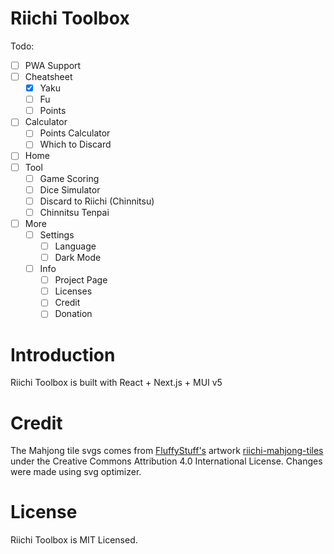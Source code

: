 # Riichi Toolbox

Todo:

- [ ] PWA Support
- [ ] Cheatsheet
  - [x] Yaku
  - [ ] Fu
  - [ ] Points
- [ ] Calculator
  - [ ] Points Calculator
  - [ ] Which to Discard
- [ ] Home
- [ ] Tool
  - [ ] Game Scoring
  - [ ] Dice Simulator
  - [ ] Discard to Riichi (Chinnitsu)
  - [ ] Chinnitsu Tenpai
- [ ] More
  - [ ] Settings
    - [ ] Language
    - [ ] Dark Mode
  - [ ] Info
    - [ ] Project Page
    - [ ] Licenses
    - [ ] Credit
    - [ ] Donation

# Introduction

Riichi Toolbox is built with React + Next.js + MUI v5

# Credit

The Mahjong tile svgs comes from [FluffyStuff's](https://github.com/FluffyStuff) artwork [riichi-mahjong-tiles](https://github.com/FluffyStuff/riichi-mahjong-tiles) under the Creative Commons Attribution 4.0 International License. Changes were made using svg optimizer.

# License

Riichi Toolbox is MIT Licensed.

